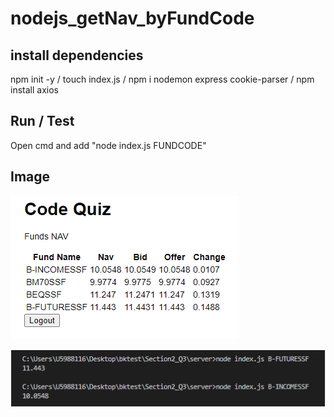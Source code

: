 # nodejs_getNav_byFundCode

## install dependencies
npm init -y /
touch index.js /
npm i nodemon express cookie-parser /
npm install axios

## Run / Test
Open cmd and add "node index.js FUNDCODE"

## Image
![alt text](https://github.com/natchanonBenz/nodejs_getNav_byFundCode/blob/main/demo/01.png?raw=true)

![alt text](https://github.com/natchanonBenz/nodejs_getNav_byFundCode/blob/main/demo/02.png?raw=true)
